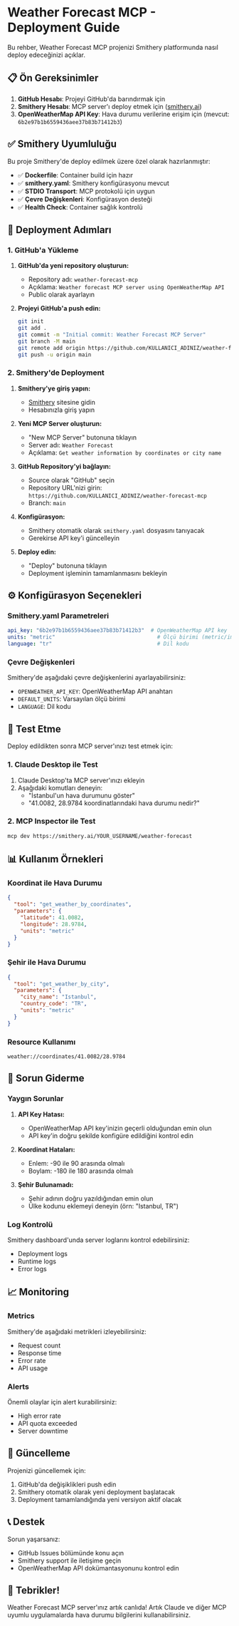 # Weather Forecast MCP - Deployment Guide

Bu rehber, Weather Forecast MCP projenizi Smithery platformunda nasıl deploy edeceğinizi açıklar.

## 📋 Ön Gereksinimler

1. **GitHub Hesabı**: Projeyi GitHub'da barındırmak için
2. **Smithery Hesabı**: MCP server'ı deploy etmek için ([smithery.ai](https://smithery.ai))
3. **OpenWeatherMap API Key**: Hava durumu verilerine erişim için (mevcut: `6b2e97b1b6559436aee37b83b71412b3`)

## ✅ Smithery Uyumluluğu

Bu proje Smithery'de deploy edilmek üzere özel olarak hazırlanmıştır:

- ✅ **Dockerfile**: Container build için hazır
- ✅ **smithery.yaml**: Smithery konfigürasyonu mevcut
- ✅ **STDIO Transport**: MCP protokolü için uygun
- ✅ **Çevre Değişkenleri**: Konfigürasyon desteği
- ✅ **Health Check**: Container sağlık kontrolü

## 🚀 Deployment Adımları

### 1. GitHub'a Yükleme

1. **GitHub'da yeni repository oluşturun:**
   - Repository adı: `weather-forecast-mcp`
   - Açıklama: `Weather forecast MCP server using OpenWeatherMap API`
   - Public olarak ayarlayın

2. **Projeyi GitHub'a push edin:**
   ```bash
   git init
   git add .
   git commit -m "Initial commit: Weather Forecast MCP Server"
   git branch -M main
   git remote add origin https://github.com/KULLANICI_ADINIZ/weather-forecast-mcp.git
   git push -u origin main
   ```

### 2. Smithery'de Deployment

1. **Smithery'ye giriş yapın:**
   - [Smithery](https://smithery.ai) sitesine gidin
   - Hesabınızla giriş yapın

2. **Yeni MCP Server oluşturun:**
   - "New MCP Server" butonuna tıklayın
   - Server adı: `Weather Forecast`
   - Açıklama: `Get weather information by coordinates or city name`

3. **GitHub Repository'yi bağlayın:**
   - Source olarak "GitHub" seçin
   - Repository URL'nizi girin: `https://github.com/KULLANICI_ADINIZ/weather-forecast-mcp`
   - Branch: `main`

4. **Konfigürasyon:**
   - Smithery otomatik olarak `smithery.yaml` dosyasını tanıyacak
   - Gerekirse API key'i güncelleyin

5. **Deploy edin:**
   - "Deploy" butonuna tıklayın
   - Deployment işleminin tamamlanmasını bekleyin

## ⚙️ Konfigürasyon Seçenekleri

### Smithery.yaml Parametreleri

```yaml
api_key: "6b2e97b1b6559436aee37b83b71412b3"  # OpenWeatherMap API key
units: "metric"                                # Ölçü birimi (metric/imperial/standard)
language: "tr"                                 # Dil kodu
```

### Çevre Değişkenleri

Smithery'de aşağıdaki çevre değişkenlerini ayarlayabilirsiniz:

- `OPENWEATHER_API_KEY`: OpenWeatherMap API anahtarı
- `DEFAULT_UNITS`: Varsayılan ölçü birimi
- `LANGUAGE`: Dil kodu

## 🧪 Test Etme

Deploy edildikten sonra MCP server'ınızı test etmek için:

### 1. Claude Desktop ile Test

1. Claude Desktop'ta MCP server'ınızı ekleyin
2. Aşağıdaki komutları deneyin:
   - "İstanbul'un hava durumunu göster"
   - "41.0082, 28.9784 koordinatlarındaki hava durumu nedir?"

### 2. MCP Inspector ile Test

```bash
mcp dev https://smithery.ai/YOUR_USERNAME/weather-forecast
```

## 📊 Kullanım Örnekleri

### Koordinat ile Hava Durumu

```json
{
  "tool": "get_weather_by_coordinates",
  "parameters": {
    "latitude": 41.0082,
    "longitude": 28.9784,
    "units": "metric"
  }
}
```

### Şehir ile Hava Durumu

```json
{
  "tool": "get_weather_by_city",
  "parameters": {
    "city_name": "Istanbul",
    "country_code": "TR",
    "units": "metric"
  }
}
```

### Resource Kullanımı

```
weather://coordinates/41.0082/28.9784
```

## 🔧 Sorun Giderme

### Yaygın Sorunlar

1. **API Key Hatası:**
   - OpenWeatherMap API key'inizin geçerli olduğundan emin olun
   - API key'in doğru şekilde konfigüre edildiğini kontrol edin

2. **Koordinat Hataları:**
   - Enlem: -90 ile 90 arasında olmalı
   - Boylam: -180 ile 180 arasında olmalı

3. **Şehir Bulunamadı:**
   - Şehir adının doğru yazıldığından emin olun
   - Ülke kodunu eklemeyi deneyin (örn: "Istanbul, TR")

### Log Kontrolü

Smithery dashboard'unda server loglarını kontrol edebilirsiniz:
- Deployment logs
- Runtime logs
- Error logs

## 📈 Monitoring

### Metrics

Smithery'de aşağıdaki metrikleri izleyebilirsiniz:
- Request count
- Response time
- Error rate
- API usage

### Alerts

Önemli olaylar için alert kurabilirsiniz:
- High error rate
- API quota exceeded
- Server downtime

## 🔄 Güncelleme

Projenizi güncellemek için:

1. GitHub'da değişiklikleri push edin
2. Smithery otomatik olarak yeni deployment başlatacak
3. Deployment tamamlandığında yeni versiyon aktif olacak

## 📞 Destek

Sorun yaşarsanız:
- GitHub Issues bölümünde konu açın
- Smithery support ile iletişime geçin
- OpenWeatherMap API dokümantasyonunu kontrol edin

## 🎉 Tebrikler!

Weather Forecast MCP server'ınız artık canlıda! Artık Claude ve diğer MCP uyumlu uygulamalarda hava durumu bilgilerini kullanabilirsiniz.
